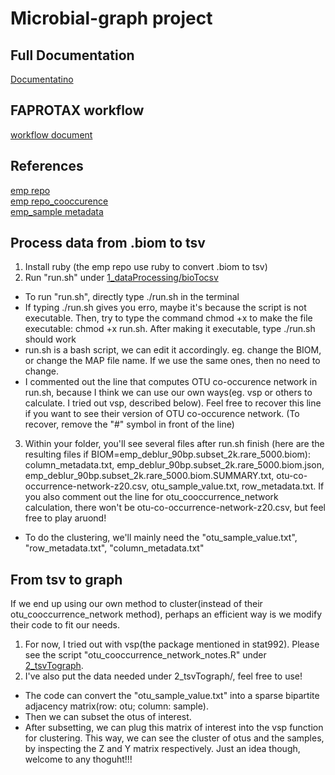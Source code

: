 # Microbial-graph project  
## Full Documentation  
[Documentatino](https://szuhannah.github.io/Microbial-graph/docs/Microbial_Report.pdf)  

## FAPROTAX workflow  
[workflow document](4_faprotax/faprotax_workflow.md)  

## References  
[emp repo](https://github.com/biocore/emp)  
[emp repo_cooccurence](https://github.com/biocore/emp/tree/master/code/08-cooccurrence-nestedness/cooccurrence-network)  
[emp_sample metadata](https://github.com/biocore/emp/blob/master/data/mapping-files/emp_qiime_mapping_subset_2k.tsv)  
## Process data from .biom to tsv  
1. Install ruby (the emp repo use ruby to convert .biom to tsv)  
2. Run "run.sh" under [1_dataProcessing/bioTocsv](https://github.com/SzuHannah/Microbial-graph/tree/main/1_dataProcessing/biomTotsv)  
- To run "run.sh", directly type ./run.sh in the terminal   
- If typing ./run.sh gives you erro, maybe it's because the script is not executable. Then, try to type the command chmod +x to make the file executable: chmod +x run.sh. After making it executable, type ./run.sh should work  
- run.sh is a bash script, we can edit it accordingly. eg. change the BIOM, or change the MAP file name. If we use the same ones, then no need to change.  
- I commented out the line that computes OTU co-occurence network in run.sh, because I think we can use our own ways(eg. vsp or others to calculate. I tried out vsp, described below). Feel free to recover this line if you want to see their version of OTU co-occurence network. (To recover, remove the "#" symbol in front of the line)    
3. Within your folder, you'll see several files after run.sh finish (here are the resulting files if BIOM=emp_deblur_90bp.subset_2k.rare_5000.biom): column_metadata.txt, emp_deblur_90bp.subset_2k.rare_5000.biom.json, emp_deblur_90bp.subset_2k.rare_5000.biom.SUMMARY.txt, otu-co-occurrence-network-z20.csv, otu_sample_value.txt, row_metadata.txt. If you also comment out the line for otu_cooccurrence_network calculation, there won't be otu-co-occurrence-network-z20.csv, but feel free to play aruond!  
- To do the clustering, we'll mainly need the "otu_sample_value.txt", "row_metadata.txt", "column_metadata.txt"  
  
## From tsv to graph  
If we end up using our own method to cluster(instead of their otu_cooccurrence_network method), perhaps an efficient way is we modify their code to fit our needs.  
1. For now, I tried out with vsp(the package mentioned in stat992). Please see the script "otu_cooccurrence_network_notes.R" under [2_tsvTograph](https://github.com/SzuHannah/Microbial-graph/tree/main/2_tsvTograph).  
2. I've also put the data needed under 2_tsvTograph/, feel free to use!  
- The code can convert the "otu_sample_value.txt" into a sparse bipartite adjacency matrix(row: otu; column: sample).  
- Then we can subset the otus of interest.  
- After subsetting, we can plug this matrix of interest into the vsp function for clustering. This way, we can see the cluster of otus and the samples, by inspecting the Z and Y matrix respectively. Just an idea though, welcome to any thoguht!!!  

